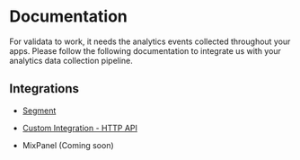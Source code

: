 # Documentation

For validata to work, it needs the analytics events collected throughout your apps. Please follow the following documentation to integrate us with your analytics data collection pipeline.

## Integrations

- [Segment](./Segment.md)

- [Custom Integration - HTTP API](./Custom.md)

- MixPanel (Coming soon)
